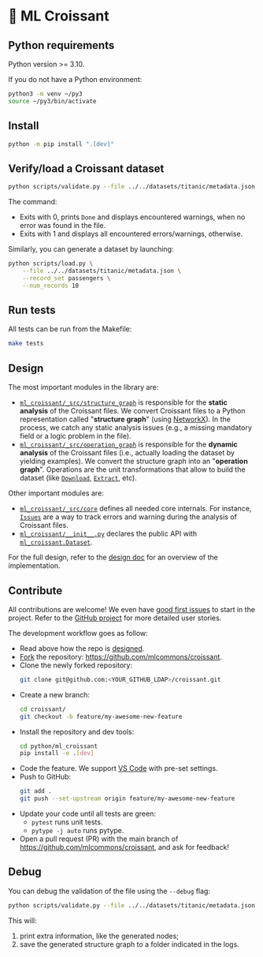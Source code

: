 # 🥐 ML Croissant

## Python requirements

Python version >= 3.10.

If you do not have a Python environment:

```bash
python3 -m venv ~/py3
source ~/py3/bin/activate
```

## Install

```bash
python -m pip install ".[dev]"
```

## Verify/load a Croissant dataset

```bash
python scripts/validate.py --file ../../datasets/titanic/metadata.json
```

The command:

- Exits with 0, prints `Done` and displays encountered warnings, when no error was found in the file.
- Exits with 1 and displays all encountered errors/warnings, otherwise.

Similarly, you can generate a dataset by launching:

```bash
python scripts/load.py \
    --file ../../datasets/titanic/metadata.json \
    --record_set passengers \
    --num_records 10
```

## Run tests

All tests can be run from the Makefile:

```bash
make tests
```

## Design

The most important modules in the library are:

- [`ml_croissant/_src/structure_graph`](./ml_croissant/_src/structure_graph/graph.py) is responsible for the **static analysis** of the Croissant files. We convert Croissant files to a Python representation called "**structure graph**" (using [NetworkX](https://networkx.org/)). In the process, we catch any static analysis issues (e.g., a missing mandatory field or a logic problem in the file).
- [`ml_croissant/_src/operation_graph`](./ml_croissant/_src/operation_graph/graph.py) is responsible for the **dynamic analysis** of the Croissant files (i.e., actually loading the dataset by yielding examples). We convert the structure graph into an "**operation graph**". Operations are the unit transformations that allow to build the dataset (like [`Download`](./ml_croissant/_src/operation_graph/operations/download.py), [`Extract`](./ml_croissant/_src/operation_graph/operations/extract.py), etc).

Other important modules are:

- [`ml_croissant/_src/core`](./ml_croissant/_src/core) defines all needed core internals. For instance, [`Issues`](./ml_croissant/_src/core/issues.py) are a way to track errors and warning during the analysis of Croissant files.
- [`ml_croissant/__init__.py`](./ml_croissant/__init__.py) declares the public API with [`ml_croissant.Dataset`](./ml_croissant/_src/datasets.py).

For the full design, refer to the [design doc](https://docs.google.com/document/d/1zYQIUX9ae1sZOOBq9OCsJ8JW8-Ejy3NLSeqaI5LtOEM/edit?resourcekey=0-CK78DfFvF7fnufyZqF3h3Q) for an overview of the implementation.

## Contribute

All contributions are welcome! We even have [good first issues](https://github.com/mlcommons/croissant/issues?q=is%3Aissue+is%3Aopen+label%3A%22good+first+issue%22) to start in the project. Refer to the [GitHub project](https://github.com/orgs/mlcommons/projects/26) for more detailed user stories.

The development workflow goes as follow:

- Read above how the repo is [designed](#design).
- [Fork](https://docs.github.com/en/get-started/quickstart/fork-a-repo) the repository: https://github.com/mlcommons/croissant.
- Clone the newly forked repository:
  ```bash
  git clone git@github.com:<YOUR_GITHUB_LDAP>/croissant.git
  ```
- Create a new branch:
  ```bash
  cd croissant/
  git checkout -b feature/my-awesome-new-feature
  ```
- Install the repository and dev tools:
  ```bash
  cd python/ml_croissant
  pip install -e .[dev]
  ```
- Code the feature. We support [VS Code](https://code.visualstudio.com) with pre-set settings.
- Push to GitHub:
  ```bash
  git add .
  git push --set-upstream origin feature/my-awesome-new-feature
  ```
- Update your code until all tests are green:
  - `pytest` runs unit tests.
  - `pytype -j auto` runs pytype.
- Open a pull request (PR) with the main branch of https://github.com/mlcommons/croissant, and ask for feedback!

## Debug

You can debug the validation of the file using the `--debug` flag:

```bash
python scripts/validate.py --file ../../datasets/titanic/metadata.json --debug
```

This will:
1. print extra information, like the generated nodes;
2. save the generated structure graph to a folder indicated in the logs.
